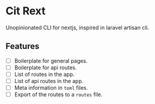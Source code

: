 # Cit Rext

Unopinionated CLI for nextjs, inspired in laravel artisan cli.

## Features

- [ ] Boilerplate for general pages.
- [ ] Boilerplate for api routes.
- [ ] List of routes in the app.
- [ ] List of api routes in the app.
- [ ] Meta information in `toml` files.
- [ ] Export of the routes to a `routes` file.
